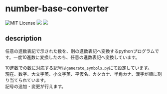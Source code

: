 # number-base-converter
![MIT License](https://img.shields.io/badge/License-MIT-green)
<img src="https://img.shields.io/github/repo-size/mimisukeMaster/number-base-converter?logo=gitlfs&color=ff69b4">
[<img src="https://img.shields.io/static/v1?label=&message=Open%20in%20Visual%20Studio%20Code&color=007acc&style=flat">](https://open.vscode.dev/mimisukeMaster/number-base-converter)
## description
任意の進数表記で示された数を、別の進数表記へ変換するpythonプログラムです。一度10進数に変換したのち、任意の進数表記へ変換しています。

10進数での数に対応する記号は[`ganerate_symbols.py`](gamerate_symbols.py)にて設定しています。
<br>現在、数字、大文字英、小文字英、平仮名、カタカナ、半角カナ、漢字が順に割り当てられています。
<br>記号の追加・変更が行えます。